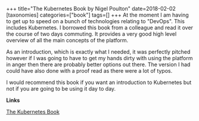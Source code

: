 +++
title="The Kubernetes Book by Nigel Poulton"
date=2018-02-02
[taxonomies]
categories=["book"]
tags=[]
+++
At the moment I am having to get up to speed on a bunch of technologies relating to "DevOps". This includes Kubernetes. I borrowed this book from a colleague and read it over the course of two days commuting. It provides a very good high level overview of all the main concepts of the platform. 
<!-- more -->

As an introduction, which is exactly what I needed, it was perfectly pitched however if I was going to have to get my hands dirty with using the platform in anger then there are probably better options out there. The version I had could have also done with a proof read as there were a lot of typos.

I would recommend this book if you want an introduction to Kubernetes but not if you are going to be using it day to day.

__Links__

[The Kubernetes Book](https://www.amazon.co.uk/Kubernetes-Book-Nigel-Poulton/dp/1521823634/ref=sr_1_1)

